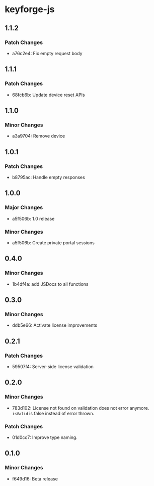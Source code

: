 # keyforge-js

## 1.1.2

### Patch Changes

- a76c2e4: Fix empty request body

## 1.1.1

### Patch Changes

- 68fcb6b: Update device reset APIs

## 1.1.0

### Minor Changes

- a3a9704: Remove device

## 1.0.1

### Patch Changes

- b8795ac: Handle empty responses

## 1.0.0

### Major Changes

- a5f506b: 1.0 release

### Minor Changes

- a5f506b: Create private portal sessions

## 0.4.0

### Minor Changes

- 1b4df4a: add JSDocs to all functions

## 0.3.0

### Minor Changes

- ddb5e66: Activate license improvements

## 0.2.1

### Patch Changes

- 59507f4: Server-side license validation

## 0.2.0

### Minor Changes

- 783d102: License not found on validation does not error anymore. `isValid` is false instead of error thrown.

### Patch Changes

- 01d0cc7: Improve type naming.

## 0.1.0

### Minor Changes

- f649d16: Beta release
